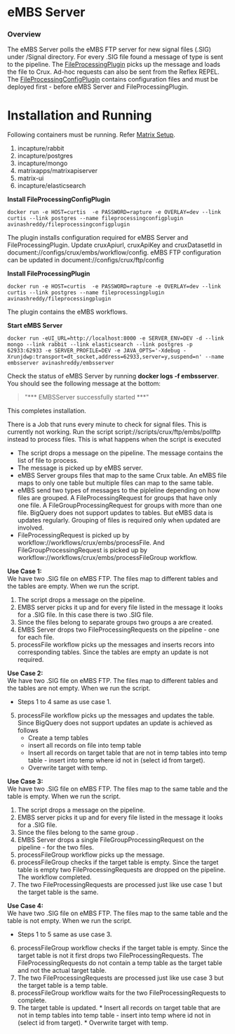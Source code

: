 # eMBS Server

### Overview ###
The eMBS Server polls the eMBS FTP server for new signal files (.SIG) under /Signal directory. For every .SIG file found a message of type is sent to the pipeline. 
The [FileProcessingPlugin](../FileProcessingPlugin) picks up the message and loads the file to Crux. Ad-hoc requests can also be sent from the Reflex REPEL. 
 The [FileProcessingConfigPlugin](../FileProcessingConfigPlugin) contains configuration files and must be deployed first - before eMBS Server and FileProcessingPlugin.  

# Installation and Running #
Following containers must be running. Refer [Matrix Setup](../../README.md). 
1. incapture/rabbit
2. incapture/postgres
3. incapture/mongo
4. matrixapps/matrixapiserver
5. matrix-ui
6. incapture/elasticsearch 

**Install FileProcessingConfigPlugin**
```
docker run -e HOST=curtis  -e PASSWORD=rapture -e OVERLAY=dev --link curtis --link postgres --name fileprocessingconfigplugin avinashreddy/fileprocessingconfigplugin
```
The plugin installs configuration required for eMBS Server and FileProcessingPlugin. Update cruxApiurl, cruxApiKey and cruxDatasetId in document://configs/crux/embs/workflow/config. eMBS FTP configuration can be updated in document://configs/crux/ftp/config 


**Install FileProcessingPlugin**
```
docker run -e HOST=curtis  -e PASSWORD=rapture -e OVERLAY=dev --link curtis --link postgres --name fileprocessingplugin avinashreddy/fileprocessingplugin 
```
The plugin contains the eMBS workflows. 

**Start eMBS Server** 
```
docker run -eUI_URL=http://localhost:8000 -e SERVER_ENV=DEV -d --link mongo --link rabbit --link elasticsearch --link postgres -p 62933:62933 -e SERVER_PROFILE=DEV -e JAVA_OPTS='-Xdebug -Xrunjdwp:transport=dt_socket,address=62933,server=y,suspend=n' --name embsserver avinashreddy/embsserver
```
Check the status of eMBS Server by running **docker logs -f embsserver**.  You should see the following message at the bottom:
> "*** EMBSServer successfully started ***"

This completes installation. 

There is a Job that runs every minute to check for signal files. This is currently not working. Run the script script://scripts/crux/ftp/embs/pollftp instead to process files.
This is what happens when the script is executed

* The script drops a message on the pipeline. The message contains the list of file to process. 
* The message is picked up by eMBS server.
* eMBS Server groups files that map to the same Crux table. An eMBS file maps to only one table but multiple files can map to the same table.
* eMBS send two types of messages to the pipleline depending on how files are grouped. A FileProcessingRequest for groups that have only one file. A FileGroupProcessingRequest
  for groups with more than one file. BigQuery does not support updates to tables. But eMBS data is updates regularly. Grouping of files is required only when updated are involved.
* FileProcessingRequest is picked up by workflow://workflows/crux/embs/processFile. And FileGroupProcessingRequest is picked up by workflow://workflows/crux/embs/processFileGroup workflow.

**Use Case 1:**    
We have two .SIG file on eMBS FTP. The files map to different tables and the tables are empty. When we run the script. 
1. The script drops a message on the pipeline. 
2. EMBS server picks it up and for every file listed in the message it looks for a .SIG file. In this case there is two .SIG file. 
3. Since the files belong to separate groups two groups a are created. 
4. EMBS Server drops two FileProcessingRequests on the pipeline - one for each file.
5. processFile workflow picks up the messages and inserts recors into corresponding tables. Since the tables are empty an update is not required.       

**Use Case 2:**    
We have two .SIG file on eMBS FTP. The files map to different tables and the tables are not empty. When we run the script. 
* Steps 1 to 4 same as use case 1.
5. processFile workflow picks up the messages and updates the table. Since BigQuery does not support updates an update is achieved as follows
      * Create a temp tables
      * insert all records on file into temp table
      * Insert all records on target table that are not in temp tables into temp table - insert into temp where id not in (select id from target).
      * Overwrite target with temp.  

**Use Case 3:**    
 We have two .SIG file on eMBS FTP. The files map to the same table and the table is empty. When we run the script. 
 1. The script drops a message on the pipeline. 
 2. EMBS server picks it up and for every file listed in the message it looks for a .SIG file. 
 3. Since the files belong to the same group . 
 4. EMBS Server drops a single FileGroupProcessingRequest on the pipeline - for the two files.
 5. processFileGroup workflow picks up the message.
 6. processFileGroup checks if the target table is empty. Since the target table is empty two FileProcessingRequests are dropped on the pipeline. 
    The workflow completed.
 7. The two FileProcessingRequests are processed just like use case 1 but the target table is the same.    
 
 **Use Case 4:**    
  We have two .SIG file on eMBS FTP. The files map to the same table and the table is not empty. When we run the script. 
  * Steps 1 to 5 same as use case 3.
  6. processFileGroup workflow checks if the target table is empty. Since the target table is not it first drops two FileProcessingRequests. The FileProcessingRequests
     do not contain a temp table as the target table and not the actual target table. 
  7. The two FileProcessingRequests are processed just like use case 3 but the target table is a temp table.
  8. processFileGroup workflow waits for the two FileProcessingRequests to complete.     
  9. The target table is updated. 
         * Insert all records on target table that are not in temp tables into temp table - insert into temp where id not in (select id from target).
         * Overwrite target with temp. 

         
